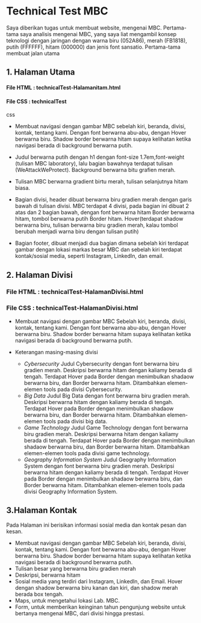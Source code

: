 # Technical Test MBC

Saya diberikan tugas untuk membuat website, mengenai MBC. Pertama-tama saya analisis mengenai MBC, yang saya liat mengambil konsep teknologi dengan jaringan dengan warna biru (052A86), merah (FB1818), putih (FFFFFF), hitam (000000) dan jenis font sansatio. Pertama-tama membuat jalan utama

## 1. Halaman Utama 
#### File HTML : technicalTest-Halamanitam.html
#### File CSS : technicalTest
css
- Membuat navigasi dengan gambar MBC sebelah kiri, beranda, divisi, kontak, tentang kami. Dengan font berwarna abu-abu, dengan Hover berwarna biru. Shadow border berwarna hitam supaya kelihatan ketika navigasi berada di background berwarna putih.

- Judul berwarna putih dengan h1 dengan font-size 1.7em,font-weight (tulisan MBC laboratory), lalu bagian bawahnya terdapat tulisan (WeAttackWeProtect). Background berwarna bitu grafien merah.

- Tulisan MBC berwarna gradient birtu merah, tulisan selanjutnya hitam biasa.


- Bagian divisi, header dibuat berwarna biru gradien merah dengan garis bawah di tulisan divisi. MBC terdapat 4 divisi, pada bagian ini dibuat 2 atas dan 2 bagian bawah, dengan font berwarna hitam Border berwarna hitam, tombol berwarna putih Border hitam.
Hover(terdapat shadow berwarna biru, tulisan berwarna biru gradien merah, kalau tombol berubah menjadi warna biru dengan tulisan putih)


- Bagian footer, dibuat menjadi dua bagian dimana sebelah kiri terdapat gambar dengan lokasi markas besar MBC dan sebelah kiri terdapat kontak/sosial media, seperti Instagram, LinkedIn, dan email.


## 2. Halaman Divisi
### File HTML : technicalTest-HalamanDivisi.html
### File CSS : technicalTest-HalamanDivisi.html

- Membuat navigasi dengan gambar MBC Sebelah kiri, beranda, divisi, kontak, tentang kami. Dengan font berwarna abu-abu, dengan Hover berwarna biru. Shadow border berwarna hitam supaya kelihatan ketika navigasi berada di background berwarna putih.

- Keterangan masing-masing divisi
  - *Cybersecurity*
Judul Cybersecurity dengan font berwarna biru gradien merah. Deskripsi berwarna hitam dengan kaliamy berada di tengah. Terdapat Hover pada Border dengan menimbulkan shadaow berwarna biru, dan Border berwarna hitam. Ditambahkan elemen-elemen tools pada divisi Cybersecurity.
  - *Big Data*
Judul Big Data dengan font berwarna biru gradien merah. Deskripsi berwarna hitam dengan kaliamy berada di tengah. Terdapat Hover pada Border dengan menimbulkan shadaow berwarna biru, dan Border berwarna hitam. Ditambahkan elemen-elemen tools pada divisi big data.
  - *Game Technology*
Judul Game Technology dengan font berwarna biru gradien merah. Deskripsi berwarna hitam dengan kaliamy berada di tengah. Terdapat Hover pada Border dengan menimbulkan shadaow berwarna biru, dan Border berwarna hitam. Ditambahkan elemen-elemen tools pada divisi game technology.
  - *Geography Information System*
Judul Geography Information System dengan font berwarna biru gradien merah. Deskripsi berwarna hitam dengan kaliamy berada di tengah. Terdapat Hover pada Border dengan menimbulkan shadaow berwarna biru, dan Border berwarna hitam. Ditambahkan elemen-elemen tools pada divisi Geography Information System.
   
## 3.Halaman Kontak
Pada Halaman ini berisikan informasi sosial media dan kontak pesan dan kesan.
- Membuat navigasi dengan gambar MBC Sebelah kiri, beranda, divisi, kontak, tentang kami. Dengan font berwarna abu-abu, dengan Hover berwarna biru. Shadow border berwarna hitam supaya kelihatan ketika navigasi berada di background berwarna putih.
- Tulisan besar yang berwarna biru gradien merah
- Deskripsi, berwarna hitam
- Sosial media yang terdiri dari Instagram, LinkedIn, dan Email. Hover dengan shadow berwarna biru kanan dan kiri, dan shadow merah berada box tengah.
- Maps, untuk mengetahui lokasi Lab. MBC.
- Form, untuk memberikan keinginan tahun pengunjung website untuk bertanya mengenai MBC, dari divisi hingga prestasi.

